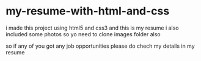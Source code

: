 # my-resume-with-html-and-css




i made this project using html5 and css3 
and this is my resume
i also included some photos so yo need to clone images folder also

so if any of you got any job opportunities please do chech my details in my resume
